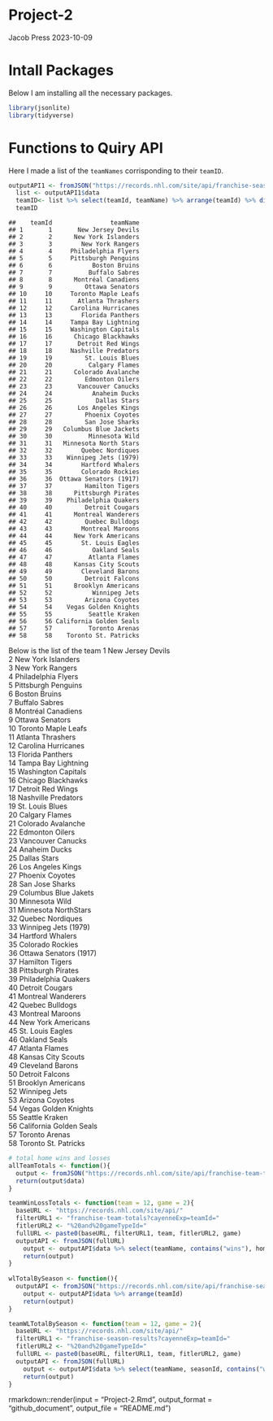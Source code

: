 Project-2
================
Jacob Press
2023-10-09

# Intall Packages

Below I am installing all the necessary packages.

``` r
library(jsonlite)
library(tidyverse)
```

# Functions to Quiry API

Here I made a list of the `teamNames` corrisponding to their `teamID`.

``` r
outputAPI1 <- fromJSON("https://records.nhl.com/site/api/franchise-season-results")
  list <- outputAPI1$data  
  teamID<- list %>% select(teamId, teamName) %>% arrange(teamId) %>% distinct(teamId, teamName)
  teamID
```

    ##    teamId                teamName
    ## 1       1       New Jersey Devils
    ## 2       2      New York Islanders
    ## 3       3        New York Rangers
    ## 4       4     Philadelphia Flyers
    ## 5       5     Pittsburgh Penguins
    ## 6       6           Boston Bruins
    ## 7       7          Buffalo Sabres
    ## 8       8      Montréal Canadiens
    ## 9       9         Ottawa Senators
    ## 10     10     Toronto Maple Leafs
    ## 11     11       Atlanta Thrashers
    ## 12     12     Carolina Hurricanes
    ## 13     13        Florida Panthers
    ## 14     14     Tampa Bay Lightning
    ## 15     15     Washington Capitals
    ## 16     16      Chicago Blackhawks
    ## 17     17       Detroit Red Wings
    ## 18     18     Nashville Predators
    ## 19     19         St. Louis Blues
    ## 20     20          Calgary Flames
    ## 21     21      Colorado Avalanche
    ## 22     22         Edmonton Oilers
    ## 23     23       Vancouver Canucks
    ## 24     24           Anaheim Ducks
    ## 25     25            Dallas Stars
    ## 26     26       Los Angeles Kings
    ## 27     27         Phoenix Coyotes
    ## 28     28         San Jose Sharks
    ## 29     29   Columbus Blue Jackets
    ## 30     30          Minnesota Wild
    ## 31     31   Minnesota North Stars
    ## 32     32        Quebec Nordiques
    ## 33     33    Winnipeg Jets (1979)
    ## 34     34        Hartford Whalers
    ## 35     35        Colorado Rockies
    ## 36     36  Ottawa Senators (1917)
    ## 37     37         Hamilton Tigers
    ## 38     38      Pittsburgh Pirates
    ## 39     39    Philadelphia Quakers
    ## 40     40         Detroit Cougars
    ## 41     41      Montreal Wanderers
    ## 42     42         Quebec Bulldogs
    ## 43     43        Montreal Maroons
    ## 44     44      New York Americans
    ## 45     45        St. Louis Eagles
    ## 46     46           Oakland Seals
    ## 47     47          Atlanta Flames
    ## 48     48      Kansas City Scouts
    ## 49     49        Cleveland Barons
    ## 50     50         Detroit Falcons
    ## 51     51      Brooklyn Americans
    ## 52     52           Winnipeg Jets
    ## 53     53         Arizona Coyotes
    ## 54     54    Vegas Golden Knights
    ## 55     55          Seattle Kraken
    ## 56     56 California Golden Seals
    ## 57     57          Toronto Arenas
    ## 58     58    Toronto St. Patricks

Below is the list of the team 1 New Jersey Devils  
2 New York Islanders  
3 New York Rangers  
4 Philadelphia Flyers  
5 Pittsburgh Penguins  
6 Boston Bruins  
7 Buffalo Sabres  
8 Montréal Canadiens  
9 Ottawa Senators  
10 Toronto Maple Leafs  
11 Atlanta Thrashers  
12 Carolina Hurricanes  
13 Florida Panthers  
14 Tampa Bay Lightning  
15 Washington Capitals  
16 Chicago Blackhawks  
17 Detroit Red Wings  
18 Nashville Predators  
19 St. Louis Blues  
20 Calgary Flames  
21 Colorado Avalanche  
22 Edmonton Oilers  
23 Vancouver Canucks  
24 Anaheim Ducks  
25 Dallas Stars  
26 Los Angeles Kings  
27 Phoenix Coyotes  
28 San Jose Sharks  
29 Columbus Blue Jakets  
30 Minnesota Wild  
31 Minnesota NorthStars  
32 Quebec Nordiques  
33 Winnipeg Jets (1979)  
34 Hartford Whalers  
35 Colorado Rockies  
36 Ottawa Senators (1917)  
37 Hamilton Tigers  
38 Pittsburgh Pirates  
39 Philadelphia Quakers  
40 Detroit Cougars  
41 Montreal Wanderers  
42 Quebec Bulldogs  
43 Montreal Maroons  
44 New York Americans  
45 St. Louis Eagles  
46 Oakland Seals  
47 Atlanta Flames  
48 Kansas City Scouts  
49 Cleveland Barons  
50 Detroit Falcons  
51 Brooklyn Americans  
52 Winnipeg Jets  
53 Arizona Coyotes  
54 Vegas Golden Knights  
55 Seattle Kraken  
56 California Golden Seals  
57 Toronto Arenas  
58 Toronto St. Patricks

``` r
# total home wins and losses
allTeamTotals <- function(){
  output <- fromJSON("https://records.nhl.com/site/api/franchise-team-totals")
  return(output$data)
}

teamWinLossTotals <- function(team = 12, game = 2){
  baseURL <- "https://records.nhl.com/site/api/"
  filterURL1 <- "franchise-team-totals?cayenneExp=teamId="
  fitlerURL2 <- "%20and%20gameTypeId="
  fullURL <- paste0(baseURL, filterURL1, team, fitlerURL2, game)
  outputAPI <- fromJSON(fullURL)
    output <- outputAPI$data %>% select(teamName, contains("wins"), homeLosses, roadLosses, losses, gamesPlayed, gameWinPctg)
    return(output)
}
  
wlTotalBySeason <- function(){
  outputAPI <- fromJSON("https://records.nhl.com/site/api/franchise-season-results")
    output <- outputAPI$data %>% arrange(teamId)
    return(output)
}  

teamWLTotalBySeason <- function(team = 12, game = 2){
  baseURL <- "https://records.nhl.com/site/api/"
  filterURL1 <- "franchise-season-results?cayenneExp=teamId="
  fitlerURL2 <- "%20and%20gameTypeId="
  fullURL <- paste0(baseURL, filterURL1, team, fitlerURL2, game)
  outputAPI <- fromJSON(fullURL)
    output <- outputAPI$data %>% select(teamName, seasonId, contains("wins"), homeLosses, roadLosses, losses, gamesPlayed)
    return(output)
}
```

rmarkdown::render(input = “Project-2.Rmd”, output_format =
“github_document”, output_file = “README.md”)
